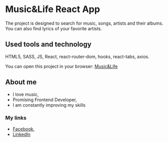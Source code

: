 # Music&Life React App

The project is designed to search for music, songs, artists and their albums. You can also find lyrics of your favorite artists.

## Used tools and technology

HTML5, SASS, JS, React, react-router-dom, hooks, react-tabs, axios. 

You can open this project in your browser: [Music&Life](https://mariiatyshkovets.github.io/music_and_life/)

## About me

* I love music,
* Promising Frontend Developer,
* I am constantly improving my skills

### My links

* [Facebook](https://www.facebook.com/mariia.tyshkovets),
* [LinkedIn](https://www.linkedin.com/in/mariia-tyshkovets-8541b6209/)
